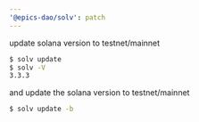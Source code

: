 ```yaml
---
'@epics-dao/solv': patch
---
```


update solana version to testnet/mainnet

```bash
$ solv update
$ solv -V
3.3.3
```

and update the solana version to testnet/mainnet

```bash
$ solv update -b
```
